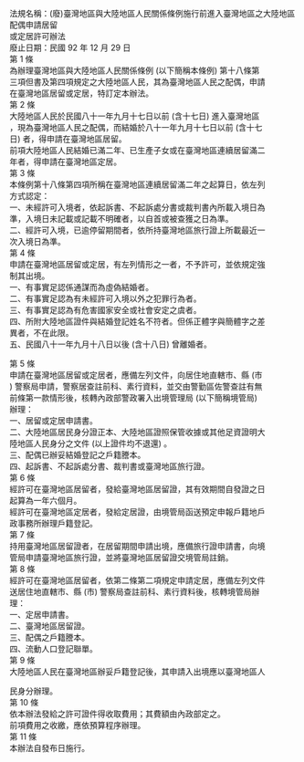 法規名稱：(廢)臺灣地區與大陸地區人民關係條例施行前進入臺灣地區之大陸地區配偶申請居留  
或定居許可辦法  
廢止日期：民國 92 年 12 月 29 日  
第 1 條  
為辦理臺灣地區與大陸地區人民關係條例 (以下簡稱本條例) 第十八條第  
三項但書及第四項規定之大陸地區人民，其為臺灣地區人民之配偶，申請  
在臺灣地區居留或定居，特訂定本辦法。  
第 2 條  
大陸地區人民於民國八十一年九月十七日以前 (含十七日) 進入臺灣地區  
，現為臺灣地區人民之配偶，而結婚於八十一年九月十七日以前 (含十七  
日) 者，得申請在臺灣地區居留。  
前項大陸地區人民結婚已滿二年、已生產子女或在臺灣地區連續居留滿二  
年者，得申請在臺灣地區定居。  
第 3 條  
本條例第十八條第四項所稱在臺灣地區連續居留滿二年之起算日，依左列  
方式認定：  
一、未經許可入境者，依起訴書、不起訴處分書或裁判書內所載入境日為  
準，入境日未記載或記載不明確者，以自首或被查獲之日為準。  
二、經許可入境，已逾停留期間者，依所持臺灣地區旅行證上所載最近一  
次入境日為準。  
第 4 條  
申請在臺灣地區居留或定居，有左列情形之一者，不予許可，並依規定強  
制其出境。  
一、有事實足認係通謀而為虛偽結婚者。  
二、有事實足認為有未經許可入境以外之犯罪行為者。  
三、有事實足認為有危害國家安全或社會安定之虞者。  
四、所附大陸地區證件與結婚登記姓名不符者。但係正體字與簡體字之差  
異者，不在此限。  
五、民國八十一年九月十八日以後 (含十八日) 曾離婚者。  


第 5 條  
申請在臺灣地區居留或定居者，應備左列文件，向居住地直轄市、縣 (市  
) 警察局申請，警察居查註前科、素行資料，並交由警勤區佐警查註有無  
前條第一款情形後，核轉內政部警政署入出境管理局 (以下簡稱境管局)  
辦理：  
一、居留或定居申請書。  
二、大陸地區居民身分證正本、大陸地區證照保管收據或其他足資證明大  
陸地區人民身分之文件 (以上證件均不退還) 。  
三、配偶已辦妥結婚登記之戶籍謄本。  
四、起訴書、不起訴處分書、裁判書或臺灣地區旅行證。  
第 6 條  
經許可在臺灣地區居留者，發給臺灣地區居留證，其有效期間自發證之日  
起算為一年六個月。  
經許可在臺灣地區定居者，發給定居證，由境管局函送預定申報戶籍地戶  
政事務所辦理戶籍登記。  
第 7 條  
持用臺灣地區居留證者，在居留期間申請出境，應備旅行證申請書，向境  
管局申請臺灣地區旅行證，並將臺灣地區居留證交境管局註銷。  
第 8 條  
經許可在臺灣地區居留者，依第二條第二項規定申請定居，應備左列文件  
送居住地直轄市、縣 (市) 警察局查註前科、素行資料後，核轉境管局辦  
理：  
一、定居申請書。  
二、臺灣地區居留證。  
三、配偶之戶籍謄本。  
四、流動人口登記聯單。  
第 9 條  
大陸地區人民在臺灣地區辦妥戶籍登記後，其申請入出境應以臺灣地區人  


民身分辦理。  
第 10 條  
依本辦法發給之許可證件得收取費用；其費額由內政部定之。  
前項費用之收繳，應依預算程序辦理。  
第 11 條  
本辦法自發布日施行。  


